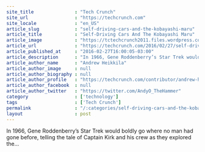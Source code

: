 ```yaml
---
site_title               : "Tech Crunch"
site_url                 : "https://techcrunch.com"
site_locale              : "en_US"
article_slug             : "self-driving-cars-and-the-kobayashi-maru"
article_title            : "Self-Driving Cars And The Kobayashi Maru"
article_image            : "https://tctechcrunch2011.files.wordpress.com/2016/02/shutterstock_121576933.jpg?w=764&h=400&crop=1"
article_url              : "https://techcrunch.com/2016/02/27/self-driving-cars-and-the-kobayashi-maru/"
article_published_at     : "2016-02-27T16:00:05-03:00"
article_description      : "In 1966, Gene Roddenberry’s Star Trek would boldly go where no man had gone before, telling the tale of Captain Kirk and his crew as they explored the..."
article_author_name      : "Andrew Heikkila"
article_author_image     : null
article_author_biography : null
article_author_profile   : "https://techcrunch.com/contributor/andrew-heikkila/"
article_author_facebook  : null
article_author_twitter   : "https://twitter.com/AndyO_TheHammer"
category                 : ['technology']
tags                     : ['Tech Crunch']
permalink                : "/:categories/self-driving-cars-and-the-kobayashi-maru/"
layout                   : post
---
```


In 1966, Gene Roddenberry’s Star Trek would boldly go where no man had gone before, telling the tale of Captain Kirk and his crew as they explored the...
